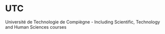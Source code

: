 # UTC
Université de Technologie de Compiègne - Including Scientific, Technology and Human Sciences courses
